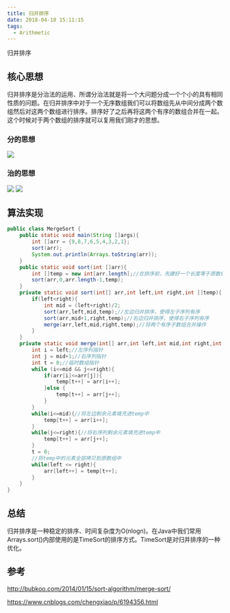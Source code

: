 ```yaml
---
title: 归并排序
date: 2018-04-10 15:11:15
tags:
  - Arithmetic
---
```

归并排序
<!--more-->

## 核心思想

  归并排序是分治法的运用、所谓分治法就是将一个大问题分成一个个小的具有相同性质的问题。在归并排序中对于一个无序数组我们可以将数组先从中间分成两个数组然后对这两个数组进行排序。排序好了之后再将这两个有序的数组合并在一起。这个时候对于两个数组的排序就可以复用我们刚才的思想。

### 分的思想  

![](/img/mergeSort-1.png)

### 治的思想  

![](/img/mergeSort-2.png)
![](/img/mergeSort-3.png)

## 算法实现

```Java
public class MergeSort {
    public static void main(String []args){
        int []arr = {9,8,7,6,5,4,3,2,1};
        sort(arr);
        System.out.println(Arrays.toString(arr));
    }
    public static void sort(int []arr){
        int []temp = new int[arr.length];//在排序前，先建好一个长度等于原数组长度的临时数组，避免递归中频繁开辟空间
        sort(arr,0,arr.length-1,temp);
    }
    private static void sort(int[] arr,int left,int right,int []temp){
        if(left<right){
            int mid = (left+right)/2;
            sort(arr,left,mid,temp);//左边归并排序，使得左子序列有序
            sort(arr,mid+1,right,temp);//右边归并排序，使得右子序列有序
            merge(arr,left,mid,right,temp);//将两个有序子数组合并操作
        }
    }
    private static void merge(int[] arr,int left,int mid,int right,int[] temp){
        int i = left;//左序列指针
        int j = mid+1;//右序列指针
        int t = 0;//临时数组指针
        while (i<=mid && j<=right){
            if(arr[i]<=arr[j]){
                temp[t++] = arr[i++];
            }else {
                temp[t++] = arr[j++];
            }
        }
        while(i<=mid){//将左边剩余元素填充进temp中
            temp[t++] = arr[i++];
        }
        while(j<=right){//将右序列剩余元素填充进temp中
            temp[t++] = arr[j++];
        }
        t = 0;
        //将temp中的元素全部拷贝到原数组中
        while(left <= right){
            arr[left++] = temp[t++];
        }
    }
}
```
## 总结
  归并排序是一种稳定的排序、时间复杂度为O(nlogn)。在Java中我们常用Arrays.sort()内部使用的是TimeSort的排序方式。TimeSort是对归并排序的一种优化。
## 参考
http://bubkoo.com/2014/01/15/sort-algorithm/merge-sort/

https://www.cnblogs.com/chengxiao/p/6194356.html
